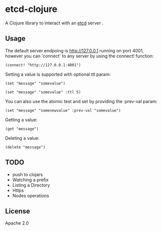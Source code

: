 # etcd-clojure

A Clojure library to interact with an [etcd](https://github.com/coreos/etcd) server .

## Usage

The default server endpoing is http://127.0.0.1 running on port 4001, however you can 'connect' to any server by using the connect! function:

	(connect! "http://127.0.0.1:4001")

Setting a value is supported with optional ttl param:

	(set "message" "somevalue")

	(set "message" "somevalue" :ttl 5)

You can also use the atomic test and set by providing the :prev-val param:

	(set "message" "somenewvalue" :prev-val "somevalue")

Getting a value:

	(get "message")

Deleting a value:

	(delete "message")

## TODO

- push to clojars
- Watching a prefix
- Listing a Directory
- Https
- Nodes operations

## License

Apache 2.0
